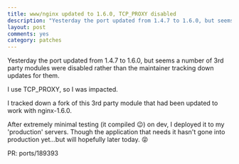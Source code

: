 ```yaml
---
title: www/nginx updated to 1.6.0, TCP_PROXY disabled
description: "Yesterday the port updated from 1.4.7 to 1.6.0, but seems a number of 3rd party modules were disabled rather than the maintainer tracking down updates for them.  I use TCP_PROXY..."
layout: post
comments: yes
category: patches
---
```


Yesterday the port updated from 1.4.7 to 1.6.0, but seems a number of 3rd party
modules were disabled rather than the maintainer tracking down updates for
them.

I use TCP_PROXY, so I was impacted.

I tracked down a fork of this 3rd party module that had been updated to work
with nginx-1.6.0.

After extremely minimal testing (it compiled :wink:) on dev, I deployed it to my
'production' servers.  Though the application that needs it hasn't gone into
production yet...but will hopefully later today. :stuck_out_tongue_closed_eyes:

PR: ports/189393
